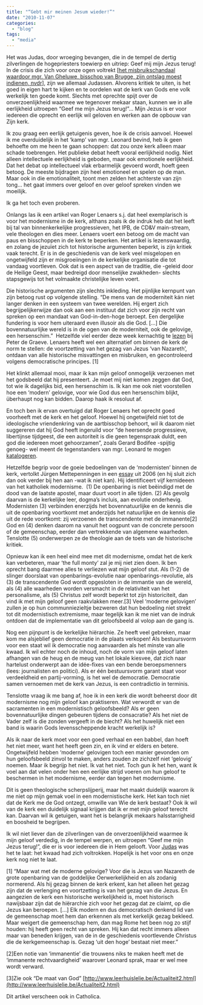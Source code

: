 ```yaml
---
title: "“Gebt mir meinen Jesum wieder!”"
date: "2010-11-07"
categories: 
  - "blog"
tags: 
  - "media"
---
```


Het was Judas, door wroeging bevangen, die in de tempel de dertig zilverlingen de hogepriesters toewierp en uitriep: Geef mij mijn Jezus terug! In de crisis die zich voor onze ogen voltrekt \[[het misbruikschandaal waardoor mgr. Van Gheluwe, bisschop van Brugge, zijn ontslag moest indienen, nvdr](https://nl.wikipedia.org/wiki/Roger_Vangheluwe)\], zijn we allemaal Judassen. Alvorens kritiek te uiten, is het goed in eigen hart te kijken en te oordelen wat de kerk van Gods ene volk werkelijk ten goede komt. Slechts met oprechte spijt over de onverzoenlijkheid waarmee we tegenover mekaar staan, kunnen we in alle eerlijkheid uitroepen “Geef me mijn Jezus terug!”... Mijn Jezus is er voor iedereen die oprecht en eerlijk wil geloven en werken aan de opbouw van Zijn kerk.

Ik zou graag een eerlijk getuigenis geven, hoe ik de crisis aanvoel. Hoewel ik me overduidelijk in het ‘kamp’ van mgr. Leonard bevind, heb ik geen behoefte om me heen te gaan schoppen: dat zou onze kerk alleen maar schade toebrengen. Het publieke debat heeft vooral eerlijkheid nodig. Niet alleen intellectuele eerlijkheid is geboden, maar ook emotionele eerlijkheid. Dat het debat op intellectueel vlak erbarmelijk gevoerd wordt, hoeft geen betoog. De meeste bijdragen zijn heel emotioneel en spelen op de man. Maar ook in die emotionaliteit, toont men zelden het achterste van zijn tong... het gaat immers over geloof en over geloof spreken vinden we moeilijk.

Ik ga het toch even proberen.

Onlangs las ik een artikel van Roger Lenaers s.j. dat heel exemplarisch is voor het modernisme in de kerk, althans zoals ik de indruk heb dat het leeft bij tal van binnenkerkelijke progressieven, het IPB, de CD&V main-stream, vele theologen en dies meer. Lenaers voert een betoog om de macht van paus en bisschoppen in de kerk te beperken. Het artikel is lezenswaardig, en zolang de jezuïet zich tot historische argumenten beperkt, is zijn kritiek vaak terecht. Er is in de geschiedenis van de kerk veel misgelopen en ongetwijfeld zijn er misgroeiingen in de kerkelijke organisatie die tot vandaag voortleven. Ook dat is een aspect van de traditie, die -geleid door de Heilige Geest, maar bedreigd door menselijke zwakheden- slechts stapsgewijs tot het volmaakte christelijke leven voert.

Die historische argumenten zijn slechts inkleding. Het pijnlijke kernpunt van zijn betoog rust op volgende stelling. “De mens van de moderniteit kán niet langer denken in een systeem van twee werelden. Hij ergert zich begrijpelijkerwijze dan ook aan een instituut dat zich voor zijn recht van spreken op een mandaat van God-in-den-hoge beroept. Een dergelijke fundering is voor hem uiteraard even illusoir als die God. \[...\] Die bovennatuurlijke wereld is in de ogen van de moderniteit, ook de gelovige, een hersenschim.”  Hetzelfde viel eerder deze week kernachtig te [lezen](http://www.standaard.be/artikel/detail.aspx?artikelid=AD31JBBP) bij Peter de Graeve. Lenaers heeft wel een alternatief om binnen de kerk de norm te stellen: de voortzetting van het gezag van Jezus ‘van Nazareth’, ontdaan van alle historische misvattingen en misbruiken, en gecontroleerd volgens democratische principes. \[1\]

Het klinkt allemaal mooi, maar ik kan mijn geloof onmogelijk verzoenen met het godsbeeld dat hij presenteert. Je moet mij niet komen zeggen dat God, tot wie ik dagelijks bid, een hersenschim is. Ik kan me ook niet voorstellen hoe een ‘modern’ gelovige, voor wie God dus een hersenschim blijkt, überhaupt nog kan bidden. Daarop haak ik resoluut af.

En toch ben ik ervan overtuigd dat Roger Lenaers het oprecht goed voorheeft met de kerk en het geloof. Hoewel hij ongetwijfeld niet tot de ideologische vriendenkring van de aartbisschop behoort, wil ik daarom niet suggereren dat hij God heeft ingeruild voor “de heersende progressieve, libertijnse tijdgeest, die een autoriteit is die geen tegenspraak duldt, een god die iedereen moet gehoorzamen”, zoals Gerard Bodifee -spijtig genoeg- wel meent de tegenstanders van mgr. Leonard te mogen [katalogeren](http://www.standaard.be/artikel/detail.aspx?artikelid=GH31N3OQ).

Hetzelfde begrip voor de goeie bedoelingen van de ‘modernisten’ binnen de kerk, vertolkt Jürgen Mettepenningen in een [essay](https://lirias.kuleuven.be/bitstream/123456789/117446/1/Malheur+devenu+benediction.pdf) uit 2006 (en hij sluit zich dan ook verder bij hen aan -wat ik niet kan). Hij identificeert vijf kernideeen van het katholiek modernisme.  (1) De openbaring is niet beëindigd met de dood van de laatste apostel, maar duurt voort in alle tijden. (2) Als gevolg daarvan is de kerkelijke leer, dogma’s incluis, aan evolutie onderhevig. Modernisten (3) verbinden enerzijds het bovennatuurlijke en de kennis die uit de openbaring voortkomt met anderzijds het natuurlijke en de kennis die uit de rede voortkomt: zij verzoenen de transcendente met de immanente\[2\] God en (4) denken daarom na vanuit het oogpunt van de concrete persoon of de gemeenschap, eerder dan vertrekkende van algemene waarheden. Tenslotte (5) onderwerpen ze de theologie aan de toets van de historische kritiek.

Opnieuw kan ik een heel eind mee met dit modernisme, omdat het de kerk kan verbeteren, maar ‘the full monty’ zal je mij niet zien doen. Ik ben oprecht bang daarmee alles te verliezen wat mijn geloof stut. Als (1-2) de slinger doorslaat van openbarings-evolutie naar openbarings-revolutie, als (3) de transcendente God wordt opgesloten in de immantie van de wereld, als (4) alle waarheden worden versmacht in de relativiteit van het personalisme, als (5) Christus zelf wordt beperkt tot zijn historiciteit, dan vind ik met mijn geloof geen raakvlakken meer.\[3\] Veel ‘moderne gelovigen’ zullen je op hun communniezieltje bezweren dat hun bedoeling niet strekt tot dit modernistisch extremisme, maar tegelijk kan ik me niet van de indruk ontdoen dat de implementatie van dit geloofsbeeld al volop aan de gang is.

Nog een pijnpunt is de kerkelijke hiërarchie. Ze heeft veel gebreken, maar kom me alsjeblief geen democratie in de plaats verkopen! Als bestuursvorm voor een staat wil ik democratie nog aanvaarden als het minste van alle kwaad. Ik wil echter noch de inhoud, noch de vorm van mijn geloof laten afhangen van de heug en de meug van het lokale kiesvee, dat zich naar hartelust onderwerpt aan de idée-fixes van een bende beroepsmenners (lees: journalisten en politici). Als er één bestuursvorm garant staat voor verdeeldheid en partij-vorming, is het wel de democratie. Democratie samen vernoemen met de kerk van Jezus, is een contradictio in terminis.

Tenslotte vraag ik me bang af, hoe ik in een kerk die wordt beheerst door dit modernisme nog mijn geloof kan praktiseren. Wat verwordt er van de sacramenten in een modernistisch geloofsbeeld? Als er geen bovennatuurlijke dingen gebeuren tijdens de consacratie? Als het niet de Vader zelf is die zonden vergeeft in de biecht? Als het huwelijk niet een band is waarin Gods levensscheppende kracht werkelijk is?

Als ik naar de kerk moet voor een goed verhaal en een babbel, dan hoeft het niet meer, want het heeft geen zin, en ik vind er elders en betere. Ongetwijfeld hebben ‘moderne’ gelovigen toch een manier gevonden om hun geloofsbeeld zinvol te maken, anders zouden ze zichzelf niet ‘gelovig’ noemen. Maar ik begrijp het niet. Ik vat het niet. Toch gun ik het hen, want ik voel aan dat velen onder hen een eerlijke strijd voeren om hun geloof te beschermen in het modernisme, eerder dan tegen het modernisme.

Dit is geen theologische scherpslijperij, maar het maakt duidelijk waarom ik me niet op mijn gemak voel in een modernistische kerk. Het kan toch niet dat de Kerk me de God ontzegt, omwille van Wie de kerk bestaat? Ook ik wil van de kerk een duidelijk signaal krijgen dat ik er met mijn geloof terecht kan. Daarvan wil ik getuigen, want het is belangrijk mekaars halsstarrigheid en boosheid te begrijpen.

Ik wil niet liever dan de zilverlingen van de onverzoenlijkheid waarmee ik mijn geloof verdedig, in de tempel werpen, en uitroepen “Geef me mijn Jezus terug!”, die er is voor iedereen die in Hem gelooft. Voor [Judas](https://www.youtube.com/watch?v=6hUjGSAcLy4) was het te laat: het kwaad had zich voltrokken. Hopelijk is het voor ons en onze kerk nog niet te laat.

\[1\] “Maar wat met de moderne gelovige? Voor die is Jezus van Nazareth de grote openbaring van de goddelijke Oerwerkelijkheid en als zodanig normerend. Als hij gezag binnen de kerk erkent, kan het alleen het gezag zijn dat de verlenging en voortzetting is van het gezag van die Jezus. En aangezien de kerk een historische werkelijkheid is, moet historisch nawijsbaar zijn dat de hiërarchie zich voor het gezag dat ze claimt, op die Jezus kan beroepen. \[...\] Elk modern en dus democratisch denkend lid van de gemeenschap moet hem dan erkennen als met kerkelijk gezag bekleed. Maar weigert die gemeenschap hem, dan mag Rome het been nog zo stijf houden: hij heeft geen recht van spreken. Hij kan dat recht immers alleen maar van beneden krijgen, van de in de geschiedenis voortlevende Christus die de kerkgemeenschap is. Gezag ‘uit den hoge’ bestaat niet meer.”

\[2\]Een notie van ‘immanentie’ die trouwens niks te maken heeft met de ‘immanente rechtvaardigheid’ waarover Leonard sprak, maar er wel mee wordt verward.

\[3\]Zie ook “De maat van God” [http://www.leerhuislelie.be/Actualiteit2.html](http://www.leerhuislelie.be/Actualiteit2.html)

Dit artikel verscheen ook in Catholica.
